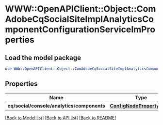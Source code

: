 # WWW::OpenAPIClient::Object::ComAdobeCqSocialSiteImplAnalyticsComponentConfigurationServiceImProperties

## Load the model package
```perl
use WWW::OpenAPIClient::Object::ComAdobeCqSocialSiteImplAnalyticsComponentConfigurationServiceImProperties;
```

## Properties
Name | Type | Description | Notes
------------ | ------------- | ------------- | -------------
**cq/social/console/analytics/components** | [**ConfigNodePropertyArray**](ConfigNodePropertyArray.md) |  | [optional] 

[[Back to Model list]](../README.md#documentation-for-models) [[Back to API list]](../README.md#documentation-for-api-endpoints) [[Back to README]](../README.md)


